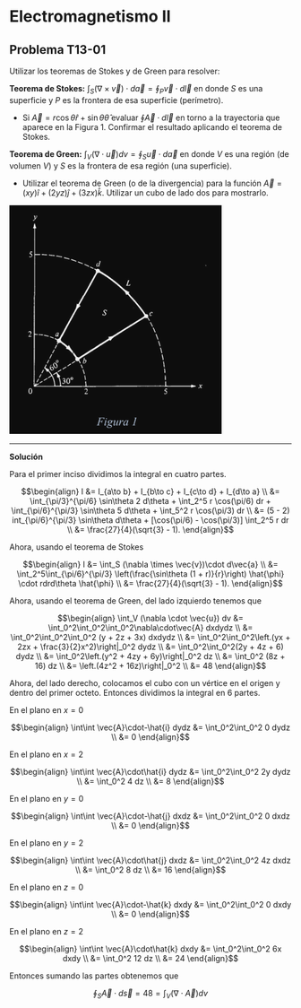 # Electromagnetismo II
## Problema T13-01

Utilizar los teoremas de Stokes y de Green para resolver:

**Teorema de Stokes:**
$`\int_S (\nabla \times \vec{v})\cdot d\vec{a} = \oint_P \vec{v}\cdot d\vec{l}`$
en donde $`S`$ es una superficie y $`P`$ es la frontera de esa superficie
(perímetro).

- Si $`\vec{A} = r\cos\theta\hat{r} + \sin\theta\hat{\theta}`$ evaluar
$`\oint\vec{A}\cdot d\vec{l}`$ en torno a la trayectoria que aparece en la
Figura 1. Confirmar el resultado aplicando el teorema de Stokes.

**Teorema de Green:**
$`\int_V (\nabla \cdot \vec{u}) dv = \oint_S \vec{u}\cdot d\vec{a}`$
en donde $`V`$ es una región (de volumen $`V`$) y $`S`$ es la frontera de esa
región (una superficie).

- Utilizar el teorema de Green (o de la divergencia) para la función
$`\vec{A} = (xy)\hat{i} + (2yz)\hat{j} + (3zx)\hat{k}`$. Utilizar un cubo de
lado dos para mostrarlo.

![Figura 1](./t13-01-fig.png)

---

**Solución**

Para el primer inciso dividimos la integral en cuatro partes.

```math
\begin{align}
I &= I_{a\to b} + I_{b\to c} + I_{c\to d} + I_{d\to a} \\
&= \int_{\pi/3}^{\pi/6} \sin\theta 2 d\theta +
\int_2^5 r \cos(\pi/6) dr + 
\int_{\pi/6}^{\pi/3} \sin\theta 5 d\theta +
\int_5^2 r \cos(\pi/3) dr  \\
&= (5 - 2) int_{\pi/6}^{\pi/3} \sin\theta d\theta +
[\cos(\pi/6) - \cos(\pi/3)] \int_2^5 r dr  \\
&= \frac{27}{4}(\sqrt{3} - 1).
\end{align}
```

Ahora, usando el teorema de Stokes

```math
\begin{align}
I &= \int_S (\nabla \times \vec{v})\cdot d\vec{a} \\
&= \int_2^5\int_{\pi/6}^{\pi/3}
\left(\frac{\sin\theta (1 + r)}{r}\right) \hat{\phi} \cdot
rdrd\theta \hat{\phi} \\
&= \frac{27}{4}(\sqrt{3} - 1).
\end{align}
```

Ahora, usando el teorema de Green, del lado izquierdo tenemos que

```math
\begin{align}
\int_V (\nabla \cdot \vec{u}) dv 
&= \int_0^2\int_0^2\int_0^2\nabla\cdot\vec{A} dxdydz \\
&= \int_0^2\int_0^2\int_0^2 (y + 2z + 3x) dxdydz \\
&= \int_0^2\int_0^2\left.(yx + 2zx + \frac{3}{2}x^2)\right|_0^2 dydz \\
&= \int_0^2\int_0^2(2y + 4z + 6) dydz \\
&= \int_0^2\left.(y^2 + 4zy + 6y)\right|_0^2 dz \\
&= \int_0^2 (8z + 16) dz \\
&= \left.(4z^2 + 16z)\right|_0^2 \\
&= 48
\end{align}
```

Ahora, del lado derecho, colocamos el cubo con un vértice en el origen y
dentro del primer octeto. Entonces dividimos la integral en 6 partes.

En el plano en $`x=0`$

```math
\begin{align}
\int\int \vec{A}\cdot-\hat{i} dydz
&= \int_0^2\int_0^2 0 dydz \\
&= 0
\end{align}
```

En el plano en $`x=2`$

```math
\begin{align}
\int\int \vec{A}\cdot\hat{i} dydz
&= \int_0^2\int_0^2 2y dydz \\
&= \int_0^2 4 dz \\
&= 8
\end{align}
```
En el plano en $`y=0`$

```math
\begin{align}
\int\int \vec{A}\cdot-\hat{j} dxdz
&= \int_0^2\int_0^2 0 dxdz \\
&= 0
\end{align}
```

En el plano en $`y=2`$

```math
\begin{align}
\int\int \vec{A}\cdot\hat{j} dxdz
&= \int_0^2\int_0^2 4z dxdz \\
&= \int_0^2 8 dz \\
&= 16
\end{align}
```

En el plano en $`z=0`$

```math
\begin{align}
\int\int \vec{A}\cdot-\hat{k} dxdy
&= \int_0^2\int_0^2 0 dxdy \\
&= 0
\end{align}
```

En el plano en $`z=2`$

```math
\begin{align}
\int\int \vec{A}\cdot\hat{k} dxdy
&= \int_0^2\int_0^2 6x dxdy \\
&= \int_0^2 12 dz \\
&= 24
\end{align}
```

Entonces sumando las partes obtenemos que 

```math
\oint_S \vec{A}\cdot d\vec{s} = 48 = \int_V (\nabla \cdot \vec{A}) dv 
```
